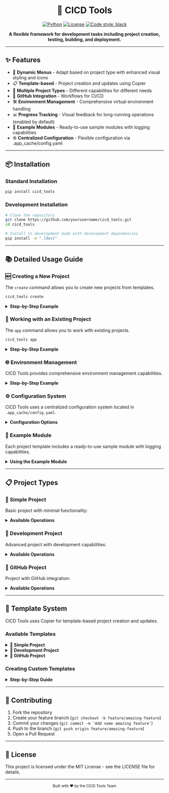 <div align="center">

# 🚀 CICD Tools

[![Python](https://img.shields.io/badge/Python-3.8%2B-blue?style=for-the-badge&logo=python)](https://www.python.org/)
[![License](https://img.shields.io/badge/License-MIT-green?style=for-the-badge)](LICENSE)
[![Code style: black](https://img.shields.io/badge/Code%20Style-Black-black?style=for-the-badge)](https://github.com/psf/black)

**A flexible framework for development tasks including project creation, testing, building, and deployment.**

</div>

---

## ✨ Features

- 🔄 **Dynamic Menus** - Adapt based on project type with enhanced visual styling and icons
- 📋 **Template-based** - Project creation and updates using Copier
- 🧩 **Multiple Project Types** - Different capabilities for different needs
- 🔗 **GitHub Integration** - Workflows for CI/CD
- 🛠️ **Environment Management** - Comprehensive virtual environment handling
- 📊 **Progress Tracking** - Visual feedback for long-running operations (enabled by default)
- 📝 **Example Modules** - Ready-to-use sample modules with logging capabilities
- ⚙️ **Centralized Configuration** - Flexible configuration via .app_cache/config.yaml

---

## 📦 Installation

### Standard Installation

```bash
pip install cicd_tools
```

### Development Installation

```bash
# Clone the repository
git clone https://github.com/yourusername/cicd_tools.git
cd cicd_tools

# Install in development mode with development dependencies
pip install -e ".[dev]"
```

---

## 📚 Detailed Usage Guide

### 🆕 Creating a New Project

The `create` command allows you to create new projects from templates.

```bash
cicd_tools create
```

<details>
<summary><b>Step-by-Step Example</b></summary>

1. Run the create command:
   ```bash
   cicd_tools create
   ```

2. Select "Create Project" from the menu.

3. Choose a template type:
   ```
   ? Select a template: (Use arrow keys)
    > simple_project
      development_project
      github_project
   ```

4. Enter project details when prompted:
   ```
   ? Enter project name: my-project
   ? Short description of the project: A Python utility for awesome things
   ? Author name: Your Name
   ? Author email: your.email@example.com
   ? Python version: 3.8
   ? License: MIT
   ```

5. The project will be created with the selected template:
   ```
   Project created successfully at /path/to/my-project
   ```

6. The created project includes:
   - Basic project structure
   - Example module with logging capabilities
   - Configuration file in .app_cache/config.yaml
</details>

### 🔧 Working with an Existing Project

The `app` command allows you to work with existing projects.

```bash
cicd_tools app
```

<details>
<summary><b>Step-by-Step Example</b></summary>

1. Navigate to your project directory:
   ```bash
   cd my-project
   ```

2. Run the app command:
   ```bash
   cicd_tools app
   ```

3. The tool will detect your project type and display appropriate options with enhanced styling:
   ```
   App Menu - my-project
   
   ? Select an action: (Use arrow keys)
    > 🔧 Manage Environment - Manage the project environment
      📥 Install - Install the project
      🧪 Test - Run tests
      🏗️ Build - Build the project
      🧹 Clean - Clean build artifacts
      ℹ️ Help - Show help for project operations
      ↩️ Back/Exit
   ```

4. Select an action to perform.
</details>

### 🌐 Environment Management

CICD Tools provides comprehensive environment management capabilities.

<details>
<summary><b>Step-by-Step Example</b></summary>

1. From the app menu, select "Manage Environment":
   ```
   ? Select an action: 🔧 Manage Environment - Manage the project environment
   ```

2. Choose an environment management action:
   ```
   Environment Management
   
   ? Select an action: (Use arrow keys)
    > 🔄 Recreate Environment - Recreate the virtual environment
      🗑️ Delete Environment - Delete the virtual environment
      ➕ Create New Environment - Create a new virtual environment
      ↩️ Back/Exit
   ```

3. If creating a new environment, enter a name:
   ```
   ? Enter environment name: my-env
   ```

4. The environment will be created and the project will be installed with visual progress tracking:
   ```
   Creating environment... [========================================] 100%
   Installing dependencies... [====================================] 100%
   Environment created successfully
   ```
</details>

### ⚙️ Configuration System

CICD Tools uses a centralized configuration system located in `.app_cache/config.yaml`.

<details>
<summary><b>Configuration Options</b></summary>

- **Environment Settings**
  ```yaml
  console:
    stack_trace: False  # Disable progress bars for cmd trace log (default: false)
  ```

- **Logging Configuration**
  ```yaml
  logging:
    default:
      level: INFO
      handlers:
        - type: console
          format: "%(asctime)s - %(name)s - %(levelname)s - %(message)s"
        - type: file
          filename: "app.log"
          format: "%(asctime)s - %(name)s - %(levelname)s - %(message)s"
          max_bytes: 10485760  # 10MB
          backup_count: 3
  ```

- **Menu Styling**
  ```yaml
  styling:
    colors:
      primary: "#007BFF"
      secondary: "#6C757D"
      success: "#28A745"
      warning: "#FFC107"
      error: "#DC3545"
  ```

You can customize these settings to match your preferences and requirements.
</details>

### 📝 Example Module

Each project template includes a ready-to-use sample module with logging capabilities.

<details>
<summary><b>Using the Example Module</b></summary>

The example module is located in your project structure and includes:

- `__init__.py` - Module initialization with logger setup
- `main.py` - Example functionality with proper logging

Example usage:

```python
from my_project.sample_module import main

# Call a function from the example module
result = main.process_data([1, 2, 3])
print(result)
```

The example module automatically sets up logging based on your configuration in `.app_cache/config.yaml`.
</details>

---

## 📋 Project Types

### 🔹 Simple Project

Basic project with minimal functionality:

<details>
<summary><b>Available Operations</b></summary>

- **📥 Install**: Install the project
  ```bash
  # From the app menu, select "Install"
  # The project will be installed in the current environment
  ```

- **🧪 Test**: Run tests
  ```bash
  # From the app menu, select "Test"
  # Tests will be run using unittest discover
  ```

- **🏗️ Build**: Build the project
  ```bash
  # From the app menu, select "Build"
  # The project will be built using setup.py build
  ```

- **🧹 Clean**: Clean build artifacts
  ```bash
  # From the app menu, select "Clean"
  # Build artifacts will be removed
  ```
</details>

### 🔹 Development Project

Advanced project with development capabilities:

<details>
<summary><b>Available Operations</b></summary>

- **📥 Install**: Install the project with development dependencies
  ```bash
  # From the app menu, select "Install"
  # The project will be installed with development dependencies
  ```

- **🧪 Test**: Run tests with options
  ```bash
  # From the app menu, select "Test"
  # Choose a test option:
  # - All tests
  # - Failed tests only
  # - With coverage
  ```

- **🔄 Prehook**: Configure pre-commit hooks
  ```bash
  # From the app menu, select "Prehook"
  # Choose an action:
  # - on: Enable pre-commit hooks
  # - off: Disable pre-commit hooks
  ```

- **📦 Release**: Create a release
  ```bash
  # From the app menu, select "Release"
  # Choose a release type:
  # - beta: Create a beta release
  # - prod: Create a production release
  ```

- **🚀 Deploy**: Deploy the project
  ```bash
  # From the app menu, select "Deploy"
  # Choose a deployment target:
  # - test: Deploy to TestPyPI
  # - prod: Deploy to PyPI
  ```
</details>

### 🔹 GitHub Project

Project with GitHub integration:

<details>
<summary><b>Available Operations</b></summary>

- **📥 Clone Repository**: Clone a GitHub repository
  ```bash
  # From the app menu, select "Clone Repository"
  # Enter the repository URL
  # Choose a template to apply (optional)
  ```

- **⬇️ Pull Changes**: Pull changes from the remote repository
  ```bash
  # From the app menu, select "Pull Changes"
  # Changes will be pulled from the remote repository
  ```

- **⬆️ Push Changes**: Push changes to the remote repository
  ```bash
  # From the app menu, select "Push Changes"
  # Enter a commit message
  # Changes will be committed and pushed to the remote repository
  ```
</details>

---

## 📝 Template System

CICD Tools uses Copier for template-based project creation and updates.

### Available Templates

<details>
<summary><b>🔹 Simple Project</b></summary>

- **Features**: 
  - Basic project structure
  - setup.py
  - Tests
  - Sample module with logging
  - Configuration in .app_cache/config.yaml
- **Use case**: Simple utility libraries, scripts
</details>

<details>
<summary><b>🔹 Development Project</b></summary>

- **Features**: 
  - pyproject.toml
  - Pre-commit hooks
  - GitHub Actions workflows
  - Sample module with logging
  - Configuration in .app_cache/config.yaml
- **Use case**: Libraries with CI/CD requirements, packages for distribution
</details>

<details>
<summary><b>🔹 GitHub Project</b></summary>

- **Features**: 
  - GitHub-specific files (issue templates, PR templates)
  - GitHub Actions
  - Sample module with logging
  - Configuration in .app_cache/config.yaml
- **Use case**: Open source projects hosted on GitHub
</details>

### Creating Custom Templates

<details>
<summary><b>Step-by-Step Guide</b></summary>

1. Create a directory for your template in the `project_templates` directory.
2. Create a `copier.yaml` file with template configuration.
3. Add template files with `.jinja` extension for templating.
4. Include a sample module with logging capabilities.
5. Add a default configuration file template.

Example `copier.yaml`:
```yaml
# Custom Template Configuration
_version: "0.1.0"
_description: "My custom template"

# Project Information
project_name:
  type: str
  help: "Name of the project"
  default: "custom-project"
```
</details>

---

## 🤝 Contributing

1. Fork the repository
2. Create your feature branch (`git checkout -b feature/amazing-feature`)
3. Commit your changes (`git commit -m 'Add some amazing feature'`)
4. Push to the branch (`git push origin feature/amazing-feature`)
5. Open a Pull Request

---

## 📄 License

This project is licensed under the MIT License - see the LICENSE file for details.

---

<div align="center">
  <sub>Built with ❤️ by the CICD Tools Team</sub>
</div>